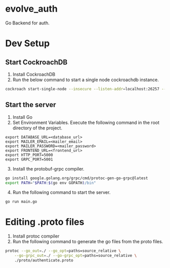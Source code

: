 # evolve_auth
Go Backend for auth.

# Dev Setup

## Start CockroachDB

1. Install CockroachDB
2. Run the below command to start a single node cockroachdb instance.
```sh
cockroach start-single-node --insecure --listen-addr=localhost:26257 --http-addr=localhost:8080
```

## Start the server

1. Install Go
2. Set Environment Variables. Execute the following command in the root directory of the project.
```.env
export DATABASE_URL=<database_url>
export MAILER_EMAIL=<mailer_email>
export MAILER_PASSWORD=<mailer_password>
export FRONTEND_URL=<frontend_url>
export HTTP_PORT=5000
export GRPC_PORT=5001
```
3. Install the protobuf-grpc compiler.
```sh
go install google.golang.org/grpc/cmd/protoc-gen-go-grpc@latest
export PATH="$PATH:$(go env GOPATH)/bin"
```
4. Run the following command to start the server.
```sh
go run main.go
```

# Editing .proto files

1. Install protoc compiler
2. Run the following command to generate the go files from the proto files.
```sh
protoc --go_out=./ --go_opt=paths=source_relative \
    --go-grpc_out=./ --go-grpc_opt=paths=source_relative \
    ./proto/authenticate.proto
```
